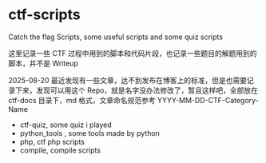 # ctf-scripts

Catch the flag Scripts, some useful scripts and some quiz scripts

这里记录一些 CTF 过程中用到的脚本和代码片段，也记录一些题目的解题用到的脚本，并不是 Writeup

2025-08-20 最近发现有一些文章，达不到发布在博客上的标准，但是也需要记录下来，发现可以用这个 Repo，就是名字没办法修改了，暂且这样吧，全部放在 ctf-docs 目录下，md 格式，文章命名规范参考 YYYY-MM-DD-CTF-Category-Name

* ctf-quiz, some quiz i played
* python_tools , some tools made by python
* php, ctf php scripts
* compile, compile scripts
